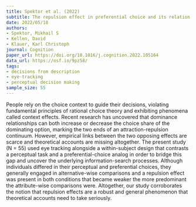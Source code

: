 ```yaml
---
title: Spektor et al. (2022)
subtitle: The repulsion effect in preferential choice and its relation to perceptual choice
date: 2022/05/18
authors:
- Spektor, Mikhail S
- Kellen, David
- Klauer, Karl Christoph
journal: Cognition
paper_url: https://doi.org/10.1016/j.cognition.2022.105164
data_url: https://osf.io/9pz58/
tags:
- decisions from description
- eye-tracking
- perceptual decision making
sample_size: 55
---
```


People rely on the choice context to guide their decisions, violating fundamental principles of rational choice theory and exhibiting phenomena called context effects. Recent research has uncovered that dominance relationships can both increase or decrease the choice share of the dominating option, marking the two ends of an attraction-repulsion continuum. However, empirical links between the two opposing effects are scarce and theoretical accounts are missing altogether. The present study (N = 55) used eye tracking alongside a within-subject design that contrasts a perceptual task and a preferential-choice analog in order to bridge this gap and uncover the underlying information-search processes. Although individuals differed in their perceptual and preferential choices, they generally engaged in alternative-wise comparisons and a repulsion effect was present in both conditions that became weaker the more predominant the attribute-wise comparisons were. Altogether, our study corroborates the notion that repulsion effects are a robust and general phenomenon that theoretical accounts need to take seriously.
